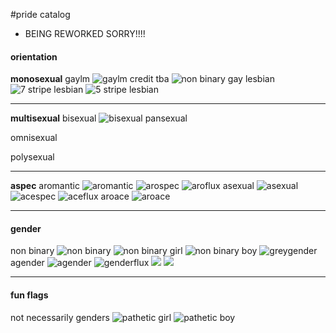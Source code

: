 #pride catalog
* BEING REWORKED SORRY!!!!
#### orientation
**monosexual**
gaylm
![gaylm credit tba](https://media.discordapp.net/attachments/1112280315847774249/1112280711882346578/20230527_203049.jpg) ![non binary gay](https://media.discordapp.net/attachments/1112280315847774249/1112280809676746812/nonbinary-gay.jpg)
lesbian
![7 stripe lesbian](https://media.discordapp.net/attachments/1112280315847774249/1112280406465728623/Lesbian_flag.jpg) ![5 stripe lesbian](https://media.discordapp.net/attachments/1112280315847774249/1112280406717382686/2018_lesbian_flag_proposal.png)
***
**multisexual**
bisexual
![bisexual](https://media.discordapp.net/attachments/1112280315847774249/1112280712163381399/Tumblr_l_1229434435053818.jpg)
pansexual

omnisexual

polysexual

***
**aspec**
aromantic
![aromantic](https://media.discordapp.net/attachments/1112280315847774249/1112280406973223003/Aroflag.jpg) ![arospec](https://media.discordapp.net/attachments/1112280315847774249/1112280711513264148/Aromantic_spectrum.png) ![aroflux](https://media.discordapp.net/attachments/1112280315847774249/1112280407656894484/Arofluxflag.jpg)
asexual
![asexual](https://media.discordapp.net/attachments/1112280315847774249/1112280407241674824/Asexual.png) ![acespec](https://media.discordapp.net/attachments/1112280315847774249/1112280713203552276/Acespec1.png) ![aceflux](https://media.discordapp.net/attachments/1112280315847774249/1112280712893190184/Acefluxflag1.png)
aroace
![aroace](https://media.discordapp.net/attachments/1112280315847774249/1112280714117910608/static-assets-upload5156129775806109026.jpg)
***
#### gender
non binary
![non binary](https://media.discordapp.net/attachments/1112280315847774249/1112280406151139399/Enbyflag.png) ![non binary girl](https://media.discordapp.net/attachments/1112280315847774249/1112280712498921482/Tumblr_l_1229270561928423.jpg) ![non binary boy](https://media.discordapp.net/attachments/1112280315847774249/1112280713589444708/Tumblr_l_1141636220868431.jpg) ![greygender](https://media.discordapp.net/attachments/1112280315847774249/1112280713832710204/Dbz80es-95054adc-226b-4181-8cde-fcd2a4207c831.png)
agender
![agender](https://media.discordapp.net/attachments/1112280315847774249/1112280405949825076/The_agender_flag.png) ![genderflux](https://media.discordapp.net/attachments/1112280315847774249/1112280405094187038/Genderflux-flag.png) ![](https://media.discordapp.net/attachments/1112280315847774249/1112280405383581716/Davzohz-e32c1f5c-bfa1-4249-b825-55a86c2fb251.png) ![](https://media.discordapp.net/attachments/1112280315847774249/1112280405673005097/Daydu86-97be9eac-5820-44a5-a075-f6f521385238.png)
***
#### fun flags 
not necessarily genders
![pathetic girl](https://media.discordapp.net/attachments/1112280315847774249/1114377483224105091/Tumblr_l_114598437534984.jpg) ![pathetic boy](https://media.discordapp.net/attachments/1112280315847774249/1114377483429617704/Tumblr_l_114201036280806.jpg)
